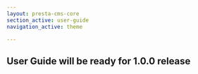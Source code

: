 ```yaml
---
layout: presta-cms-core
section_active: user-guide
navigation_active: theme

---
```


## User Guide will be ready for 1.0.0 release

